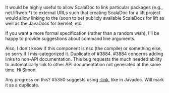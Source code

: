 It would be highly useful to allow ScalaDoc to link particular packages (e.g., net.liftweb.*) to external URLs such that creating ScalaDoc for a lift project would allow linking to the (soon to be) publicly available ScalaDocs for lift as well as the JavaDocs for Servlet, etc.

If you want a more formal specification (rather than a random wish), I'll be happy to provide suggestions about command line arguments.

Also, I don't know if this component is nsc (the compile) or something else, so sorry if I mis-categorized it.
Duplicate of #3884.
#3884 concerns adding links to non-API documentation.  This bug requests the much needed ability to automatically link to other API documentation not generated at the same time.
Hi Simon,

Any progress on this? #5350 suggests using [-link](http://docs.oracle.com/javase/6/docs/technotes/tools/windows/javadoc.html#link), like in Javadoc. Will mark it as a duplicate.
